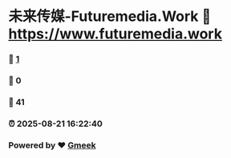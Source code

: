 # 未来传媒-Futuremedia.Work :link: https://www.futuremedia.work 
### :page_facing_up: [1](https://www.futuremedia.work/tag.html) 
### :speech_balloon: 0 
### :hibiscus: 41 
### :alarm_clock: 2025-08-21 16:22:40 
### Powered by :heart: [Gmeek](https://github.com/Meekdai/Gmeek)
